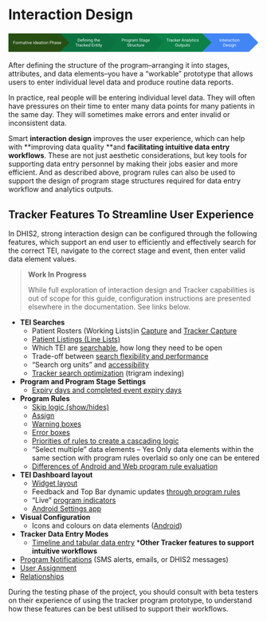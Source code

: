 # Interaction Design 



![](resources/images/image30.png "Step5")


After defining the structure of the program–arranging it into stages, attributes, and data elements–you have a “workable” prototype that allows users to enter individual level data and produce routine data reports.

In practice, real people will be entering individual level data. They will often have pressures on their time to enter many data points for many patients in the same day. They will sometimes make errors and enter invalid or inconsistent data.

Smart **interaction design** improves the user experience, which can help with **improving data quality **and **facilitating intuitive data entry workflows**. These are not just aesthetic considerations, but key tools for supporting data entry personnel by making their jobs easier and more efficient. And as described above, program rules can also be used to support the design of program stage structures required for data entry workflow and analytics outputs.


## Tracker Features To Streamline User Experience

In DHIS2, strong interaction design can be configured through the following features, which support an end user to efficiently and effectively search for the correct TEI, navigate to the correct stage and event, then enter valid data element values.


> **Work In Progress**
>
> While full exploration of interaction design and Tracker capabilities is out of scope for this guide, configuration instructions are presented elsewhere in the documentation. See links below.


* **TEI Searches**
    * Patient Rosters (Working Lists)in [Capture](#capture_views) and [Tracker Capture](#webapi_tracker_api)
    * [Patient Listings  (Line Lists)](#using-the-line-listing-app)
    * Which TEI are [searchable](#configure_search), how long they need to be open
    * Trade-off between [search flexibility and performance](https://www.duo.uio.no/bitstream/handle/10852/91269/Ameen_MasterThesis_Final_14_11_2021.pdf?sequence=1&isAllowed=y)
    * “Search org units” and [accessibility](#configure-search-organisation-units-for-a-user)
    * [Tracker search optimization](#scheduling_tracker_search_optimization) (trigram indexing)
* **Program and Program Stage Settings**
    * [Expiry days and completed event expiry days](https://community.dhis2.org/t/could-block-last-three-month-for-event-capture-and-event-tracker/37465/2)
* **Program Rules**
    * [Skip logic (show/hides)](https://community.dhis2.org/t/programa-rules-hide-or-disable-a-data-element/48751/2)
    * [Assign](https://community.dhis2.org/t/problem-with-program-rule-action/49958)
    * [Warning boxes](https://community.dhis2.org/t/how-to-automate-patient-tracking/42304/3)
    * [Error boxes](https://community.dhis2.org/t/any-possibility-to-limit-a-repeatable-program-stage/42213/4)
    * [Priorities of rules to create a cascading logic](https://community.dhis2.org/t/program-rule-for-age-value-type/5002/2)
    * “Select multiple” data elements  –  Yes Only data elements within the same section with program rules overlaid so only one can be entered
    * [Differences of Android and Web program rule evaluation](#capture_app_pr)
* **TEI Dashboard layout**
    * [Widget layout](#widget-descriptions)
    * Feedback and Top Bar dynamic updates [through program rules](https://docs.dhis2.org/en/use/user-guides/dhis-core-version-238/configuring-the-system/programs.html?h=feedback+widget+use#program_rule_examples)
    * “Live” [program indicators](https://community.dhis2.org/t/how-to-create-and-view-indicators-for-a-tracked-entity-instance/51141)
    * [Android Settings app](#capture_app_android_settings_webapp)
* **Visual Configuration**
    * Icons and colours on data elements ([Android](#capture_app_visual))
* **Tracker Data Entry Modes**
    * [Timeline and tabular data entry](#widgets-for-data-entry)
***Other Tracker features to support intuitive workflows**
* [Program Notifications](#create-a-program-stage-notification) (SMS alerts, emails, or DHIS2 messages)
* [User Assignment](#capture_user_assignment)
* [Relationships](#relationship_model)

During the testing phase of the project, you should consult with beta testers on their experience of using the tracker program prototype, to understand  how these features can be best utilised to support their workflows. 
